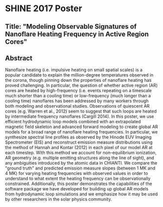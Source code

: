 # SHINE 2017 Poster

## Title: "Modeling Observable Signatures of Nanoflare Heating Frequency in Active Region Cores"

## Abstract
Nanoflare heating (i.e. impulsive heating on small spatial scales) is a popular candidate to explain the million-degree temperatures observed in the corona, though pinning down the properties of nanoflare heating has proved challenging. In particular, the question of whether active region (AR) cores are heated by high-frequency (i.e. events repeating on a timescale much shorter than a cooling time) or low-frequency (much longer than a cooling time) nanoflares has been addressed by many workers through both modeling and observational studies. Observations of quiescent AR cores (e.g. Warren et al., 2012) seem to suggest that such loops are heated by intermediate frequency nanoflares (Cargill 2014). In this poster, we use efficient hydrodynamic loop models combined with an extrapolated magnetic field skeleton and advanced forward modeling to create global AR models for a broad range of nanoflare heating frequencies. In particular, we synthesize spectral line profiles as observed by the Hinode EUV Imaging Spectrometer (EIS) and reconstruct emission measure distributions using the method of Hannah and Kontar (2012) in each pixel of our model AR at each timestep. With this method we account for non-equilibrium ionization, AR geometry (e.g. multiple emitting structures along the line of sight), and any ambiguities introduced by the atomic data in CHIANTI. We compare the "ground truth" and predicted emission measure slopes (between 1 MK and 4 MK) for varying heating frequencies with observed values in order to understand to what extent the heating frequency can be observationally constrained. Additionally, this poster demonstrates the capabilities of the software package we have developed for building up global AR models from hydrodynamic loop simulations and we emphasize how it may be used by other researchers in the solar physics community.